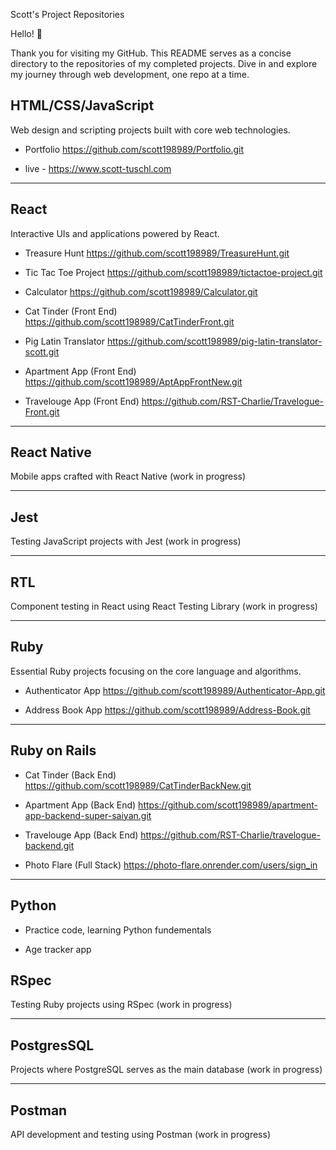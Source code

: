

Scott's Project Repositories


Hello! 👋

Thank you for visiting my GitHub. This README serves as a concise directory to the repositories of my completed projects. Dive in and explore my journey through web development, one repo at a time.


## HTML/CSS/JavaScript

Web design and scripting projects built with core web technologies.

- Portfolio https://github.com/scott198989/Portfolio.git

- live - https://www.scott-tuschl.com 

---

## React

Interactive UIs and applications powered by React.

- Treasure Hunt https://github.com/scott198989/TreasureHunt.git

- Tic Tac Toe Project https://github.com/scott198989/tictactoe-project.git

- Calculator https://github.com/scott198989/Calculator.git

- Cat Tinder (Front End) https://github.com/scott198989/CatTinderFront.git

- Pig Latin Translator https://github.com/scott198989/pig-latin-translator-scott.git

- Apartment App (Front End) https://github.com/scott198989/AptAppFrontNew.git

- Travelouge App (Front End) https://github.com/RST-Charlie/Travelogue-Front.git

---

## React Native

Mobile apps crafted with React Native (work in progress)

---


## Jest

Testing JavaScript projects with Jest (work in progress)

---

## RTL

Component testing in React using React Testing Library (work in progress)

---

## Ruby

Essential Ruby projects focusing on the core language and algorithms.


- Authenticator App https://github.com/scott198989/Authenticator-App.git

- Address Book App https://github.com/scott198989/Address-Book.git

---

## Ruby on Rails

- Cat Tinder (Back End) https://github.com/scott198989/CatTinderBackNew.git

- Apartment App (Back End) https://github.com/scott198989/apartment-app-backend-super-saiyan.git

- Travelouge App (Back End) https://github.com/RST-Charlie/travelogue-backend.git

- Photo Flare (Full Stack) https://photo-flare.onrender.com/users/sign_in

---

## Python

- Practice code, learning Python fundementals 

- Age tracker app


## RSpec

Testing Ruby projects using RSpec (work in progress)

---


## PostgresSQL

Projects where PostgreSQL serves as the main database (work in progress)

---

## Postman

API development and testing using Postman (work in progress)
